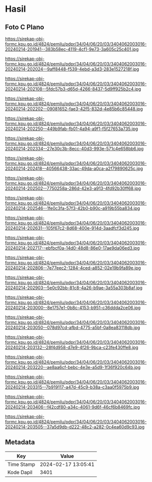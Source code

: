 # Hasil

## Foto C Plano

https://sirekap-obj-formc.kpu.go.id/4824/pemilu/pdpr/34/04/06/20/03/3404062003016-20240214-201941--383b58ec-4119-4cf1-9e73-3a605c25c401.jpg

https://sirekap-obj-formc.kpu.go.id/4824/pemilu/pdpr/34/04/06/20/03/3404062003016-20240214-202024--9aff8448-f539-4ebd-a3d3-283e1527218f.jpg

https://sirekap-obj-formc.kpu.go.id/4824/pemilu/pdpr/34/04/06/20/03/3404062003016-20240214-202108--5fdc57b3-d65d-4266-8437-5d9ff925b2c4.jpg

https://sirekap-obj-formc.kpu.go.id/4824/pemilu/pdpr/34/04/06/20/03/3404062003016-20240214-202202--09081652-fae3-42f5-832d-4e85b6c85448.jpg

https://sirekap-obj-formc.kpu.go.id/4824/pemilu/pdpr/34/04/06/20/03/3404062003016-20240214-202250--449b9fab-fb01-4a94-a9f1-f5f27653a735.jpg

https://sirekap-obj-formc.kpu.go.id/4824/pemilu/pdpr/34/04/06/20/03/3404062003016-20240214-202334--27e30c3b-8ecc-40d3-993e-571c4e658bb6.jpg

https://sirekap-obj-formc.kpu.go.id/4824/pemilu/pdpr/34/04/06/20/03/3404062003016-20240214-202418--40566438-33ac-49da-a0ca-a2f79890625c.jpg

https://sirekap-obj-formc.kpu.go.id/4824/pemilu/pdpr/34/04/06/20/03/3404062003016-20240214-202502--7750258a-286d-42e3-a913-4fd92b30ff68.jpg

https://sirekap-obj-formc.kpu.go.id/4824/pemilu/pdpr/34/04/06/20/03/3404062003016-20240214-202546--1fe0c3fa-57f3-42b0-b90c-a919b55ba834.jpg

https://sirekap-obj-formc.kpu.go.id/4824/pemilu/pdpr/34/04/06/20/03/3404062003016-20240214-202631--105f67c2-8d68-400e-914d-3aadfcf3d245.jpg

https://sirekap-obj-formc.kpu.go.id/4824/pemilu/pdpr/34/04/06/20/03/3404062003016-20240214-202717--ebfbcf0a-14d0-48d8-86e0-17ae9da06ed3.jpg

https://sirekap-obj-formc.kpu.go.id/4824/pemilu/pdpr/34/04/06/20/03/3404062003016-20240214-202806--7e77eec2-1284-4ced-a852-02e19b9fa89e.jpg

https://sirekap-obj-formc.kpu.go.id/4824/pemilu/pdpr/34/04/06/20/03/3404062003016-20240214-202903--5e0c92bb-81c8-4a26-b9ae-3a55a303b8af.jpg

https://sirekap-obj-formc.kpu.go.id/4824/pemilu/pdpr/34/04/06/20/03/3404062003016-20240214-203000--8e1757e1-0b8c-4153-b951-c36ddda2ce06.jpg

https://sirekap-obj-formc.kpu.go.id/4824/pemilu/pdpr/34/04/06/20/03/3404062003016-20240214-203050--078d97cd-afbd-4775-a5bf-0a8ea83118db.jpg

https://sirekap-obj-formc.kpu.go.id/4824/pemilu/pdpr/34/04/06/20/03/3404062003016-20240214-203132--28f4d958-d7e9-4f26-9bca-c23fe430ffe8.jpg

https://sirekap-obj-formc.kpu.go.id/4824/pemilu/pdpr/34/04/06/20/03/3404062003016-20240214-203220--ae8aa6cf-bebc-4e3e-a5d9-1f36f920c64b.jpg

https://sirekap-obj-formc.kpu.go.id/4824/pemilu/pdpr/34/04/06/20/03/3404062003016-20240214-203315--7b919117-a47d-45c9-b38a-c3aa0f5975b9.jpg

https://sirekap-obj-formc.kpu.go.id/4824/pemilu/pdpr/34/04/06/20/03/3404062003016-20240214-203406--f42cdf80-a34c-4061-9d6f-46cf6b8469fc.jpg

https://sirekap-obj-formc.kpu.go.id/4824/pemilu/pdpr/34/04/06/20/03/3404062003016-20240214-203505--37a5d9db-d222-48c2-a282-0c4ea60d9c93.jpg


## Metadata

| Key        | Value               |
| ---------- | ------------------- |
| Time Stamp | 2024-02-17 13:05:41 |
| Kode Dapil | 3401                |



